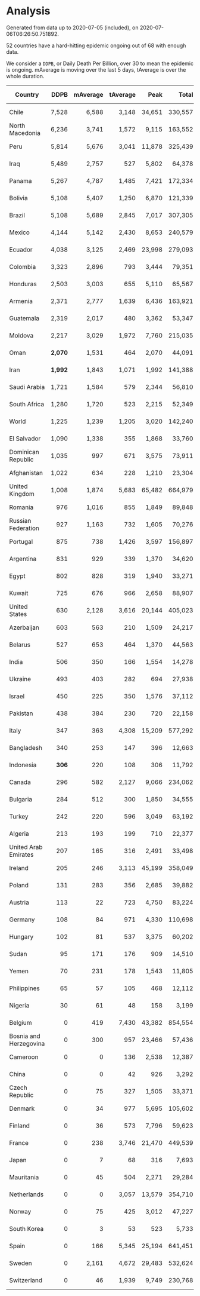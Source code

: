 
# Analysis

Generated from data up to 2020-07-05 (included), on 2020-07-06T06:26:50.751892.

52 countries have a hard-hitting epidemic ongoing out of 68 with enough data.

We consider a `DDPB`, or Daily Death Per Billion, over 30 to mean the epidemic is ongoing.
mAverage is moving over the last 5 days, tAverage is over the whole duration.


| Country | DDPB | mAverage | tAverage | Peak | Total | Start | Peak Date | End | Duration |  Status |
|---------|-----:|---------:|---------:|-----:|------:|-------|-----------|-----|----------|---------|
| Chile | 7,528 | 6,588 | 3,148 | 34,651 | 330,557 | 2020-03-22 | 2020-06-08 | None | 105 days | ongoing |
| North Macedonia | 6,236 | 3,741 | 1,572 | 9,115 | 163,552 | 2020-03-23 | 2020-07-02 | None | 104 days | ongoing |
| Peru | 5,814 | 5,676 | 3,041 | 11,878 | 325,439 | 2020-03-20 | 2020-06-15 | None | 107 days | ongoing |
| Iraq | 5,489 | 2,757 | 527 | 5,802 | 64,378 | 2020-03-05 | 2020-06-27 | None | 122 days | ongoing |
| Panama | 5,267 | 4,787 | 1,485 | 7,421 | 172,334 | 2020-03-11 | 2020-07-04 | None | 116 days | ongoing |
| Bolivia | 5,108 | 5,407 | 1,250 | 6,870 | 121,339 | 2020-03-30 | 2020-07-02 | None | 97 days | ongoing |
| Brazil | 5,108 | 5,689 | 2,845 | 7,017 | 307,305 | 2020-03-19 | 2020-06-05 | None | 108 days | ongoing |
| Mexico | 4,144 | 5,142 | 2,430 | 8,653 | 240,579 | 2020-03-28 | 2020-06-04 | None | 99 days | ongoing |
| Ecuador | 4,038 | 3,125 | 2,469 | 23,998 | 279,093 | 2020-03-14 | 2020-05-11 | None | 113 days | ongoing |
| Colombia | 3,323 | 2,896 | 793 | 3,444 | 79,351 | 2020-03-27 | 2020-07-03 | None | 100 days | ongoing |
| Honduras | 2,503 | 3,003 | 655 | 5,110 | 65,567 | 2020-03-27 | 2020-07-03 | None | 100 days | ongoing |
| Armenia | 2,371 | 2,777 | 1,639 | 6,436 | 163,921 | 2020-03-27 | 2020-06-02 | None | 100 days | ongoing |
| Guatemala | 2,319 | 2,017 | 480 | 3,362 | 53,347 | 2020-03-16 | 2020-06-06 | None | 111 days | ongoing |
| Moldova | 2,217 | 3,029 | 1,972 | 7,760 | 215,035 | 2020-03-18 | 2020-06-14 | None | 109 days | ongoing |
| Oman | **2,070** | 1,531 | 464 | 2,070 | 44,091 | 2020-04-01 | 2020-07-04 | None | 95 days | ongoing |
| Iran | **1,992** | 1,843 | 1,071 | 1,992 | 141,388 | 2020-02-24 | 2020-07-05 | None | 132 days | ongoing |
| Saudi Arabia | 1,721 | 1,584 | 579 | 2,344 | 56,810 | 2020-03-29 | 2020-06-14 | None | 98 days | ongoing |
| South Africa | 1,280 | 1,720 | 523 | 2,215 | 52,349 | 2020-03-27 | 2020-07-01 | None | 100 days | ongoing |
| World | 1,225 | 1,239 | 1,205 | 3,020 | 142,240 | 2020-03-09 | 2020-04-16 | None | 118 days | ongoing |
| El Salvador | 1,090 | 1,338 | 355 | 1,868 | 33,760 | 2020-04-01 | 2020-06-29 | None | 95 days | ongoing |
| Dominican Republic | 1,035 | 997 | 671 | 3,575 | 73,911 | 2020-03-17 | 2020-04-13 | None | 110 days | ongoing |
| Afghanistan | 1,022 | 634 | 228 | 1,210 | 23,304 | 2020-03-25 | 2020-06-18 | None | 102 days | ongoing |
| United Kingdom | 1,008 | 1,874 | 5,683 | 65,482 | 664,979 | 2020-03-10 | 2020-04-30 | None | 117 days | ongoing |
| Romania | 976 | 1,016 | 855 | 1,849 | 89,848 | 2020-03-22 | 2020-04-10 | None | 105 days | ongoing |
| Russian Federation | 927 | 1,163 | 732 | 1,605 | 70,276 | 2020-03-31 | 2020-05-29 | None | 96 days | ongoing |
| Portugal | 875 | 738 | 1,426 | 3,597 | 156,897 | 2020-03-17 | 2020-04-03 | None | 110 days | ongoing |
| Argentina | 831 | 929 | 339 | 1,370 | 34,620 | 2020-03-25 | 2020-03-30 | None | 102 days | ongoing |
| Egypt | 802 | 828 | 319 | 1,940 | 33,271 | 2020-03-23 | 2020-06-17 | None | 104 days | ongoing |
| Kuwait | 725 | 676 | 966 | 2,658 | 88,907 | 2020-04-04 | 2020-05-16 | None | 92 days | ongoing |
| United States | 630 | 2,128 | 3,616 | 20,144 | 405,023 | 2020-03-15 | 2020-04-16 | None | 112 days | ongoing |
| Azerbaijan | 603 | 563 | 210 | 1,509 | 24,217 | 2020-03-12 | 2020-06-30 | None | 115 days | ongoing |
| Belarus | 527 | 653 | 464 | 1,370 | 44,563 | 2020-03-31 | 2020-06-19 | None | 96 days | ongoing |
| India | 506 | 350 | 166 | 1,554 | 14,278 | 2020-04-10 | 2020-06-17 | None | 86 days | ongoing |
| Ukraine | 493 | 403 | 282 | 694 | 27,938 | 2020-03-28 | 2020-06-17 | None | 99 days | ongoing |
| Israel | 450 | 225 | 350 | 1,576 | 37,112 | 2020-03-21 | 2020-04-10 | None | 106 days | ongoing |
| Pakistan | 438 | 384 | 230 | 720 | 22,158 | 2020-03-31 | 2020-06-20 | None | 96 days | ongoing |
| Italy | 347 | 363 | 4,308 | 15,209 | 577,292 | 2020-02-22 | 2020-03-28 | None | 134 days | ongoing |
| Bangladesh | 340 | 253 | 147 | 396 | 12,663 | 2020-04-10 | 2020-06-30 | None | 86 days | ongoing |
| Indonesia | **306** | 220 | 108 | 306 | 11,792 | 2020-03-18 | 2020-07-05 | None | 109 days | ongoing |
| Canada | 296 | 582 | 2,127 | 9,066 | 234,062 | 2020-03-17 | 2020-05-06 | None | 110 days | ongoing |
| Bulgaria | 284 | 512 | 300 | 1,850 | 34,555 | 2020-03-12 | 2020-06-06 | None | 115 days | ongoing |
| Turkey | 242 | 220 | 596 | 3,049 | 63,192 | 2020-03-21 | 2020-04-17 | None | 106 days | ongoing |
| Algeria | 213 | 193 | 199 | 710 | 22,377 | 2020-03-15 | 2020-04-10 | None | 112 days | ongoing |
| United Arab Emirates | 207 | 165 | 316 | 2,491 | 33,498 | 2020-03-21 | 2020-05-10 | None | 106 days | ongoing |
| Ireland | 205 | 246 | 3,113 | 45,199 | 358,049 | 2020-03-12 | 2020-04-25 | None | 115 days | ongoing |
| Poland | 131 | 283 | 356 | 2,685 | 39,882 | 2020-03-15 | 2020-06-20 | None | 112 days | ongoing |
| Austria | 113 | 22 | 723 | 4,750 | 83,224 | 2020-03-12 | 2020-04-23 | None | 115 days | ongoing |
| Germany | 108 | 84 | 971 | 4,330 | 110,698 | 2020-03-13 | 2020-04-15 | None | 114 days | ongoing |
| Hungary | 102 | 81 | 537 | 3,375 | 60,202 | 2020-03-15 | 2020-04-19 | None | 112 days | ongoing |
| Sudan | 95 | 171 | 176 | 909 | 14,510 | 2020-04-14 | 2020-05-30 | None | 82 days | ongoing |
| Yemen | 70 | 231 | 178 | 1,543 | 11,805 | 2020-04-30 | 2020-06-16 | None | 66 days | ongoing |
| Philippines | 65 | 57 | 105 | 468 | 12,112 | 2020-03-12 | 2020-04-12 | None | 115 days | ongoing |
| Nigeria | 30 | 61 | 48 | 158 | 3,199 | 2020-04-30 | 2020-06-17 | None | 66 days | ongoing |
| Belgium | 0 | 419 | 7,430 | 43,382 | 854,554 | 2020-03-11 | 2020-04-10 | 2020-07-04 | 115 days | finished |
| Bosnia and Herzegovina | 0 | 300 | 957 | 23,466 | 57,436 | 2020-05-04 | 2020-05-04 | 2020-07-03 | 60 days | finished |
| Cameroon | 0 | 0 | 136 | 2,538 | 12,387 | 2020-03-25 | 2020-06-15 | 2020-06-24 | 91 days | finished |
| China | 0 | 0 | 42 | 926 | 3,292 | 2020-01-30 | 2020-04-16 | 2020-04-16 | 77 days | finished |
| Czech Republic | 0 | 75 | 327 | 1,505 | 33,371 | 2020-03-23 | 2020-04-15 | 2020-07-03 | 102 days | finished |
| Denmark | 0 | 34 | 977 | 5,695 | 105,602 | 2020-03-15 | 2020-04-02 | 2020-07-01 | 108 days | finished |
| Finland | 0 | 36 | 573 | 7,796 | 59,623 | 2020-03-21 | 2020-04-22 | 2020-07-03 | 104 days | finished |
| France | 0 | 238 | 3,746 | 21,470 | 449,539 | 2020-03-06 | 2020-04-16 | 2020-07-04 | 120 days | finished |
| Japan | 0 | 7 | 68 | 316 | 7,693 | 2020-03-11 | 2020-05-02 | 2020-07-02 | 113 days | finished |
| Mauritania | 0 | 45 | 504 | 2,271 | 29,284 | 2020-05-04 | 2020-06-11 | 2020-07-01 | 58 days | finished |
| Netherlands | 0 | 0 | 3,057 | 13,579 | 354,710 | 2020-03-06 | 2020-04-07 | 2020-06-30 | 116 days | finished |
| Norway | 0 | 75 | 425 | 3,012 | 47,227 | 2020-03-13 | 2020-04-21 | 2020-07-02 | 111 days | finished |
| South Korea | 0 | 3 | 53 | 523 | 5,733 | 2020-02-23 | 2020-03-10 | 2020-06-10 | 108 days | finished |
| Spain | 0 | 166 | 5,345 | 25,194 | 641,451 | 2020-03-06 | 2020-06-20 | 2020-07-04 | 120 days | finished |
| Sweden | 0 | 2,161 | 4,672 | 29,483 | 532,624 | 2020-03-12 | 2020-04-16 | 2020-07-04 | 114 days | finished |
| Switzerland | 0 | 46 | 1,939 | 9,749 | 230,768 | 2020-03-05 | 2020-04-15 | 2020-07-02 | 119 days | finished |

